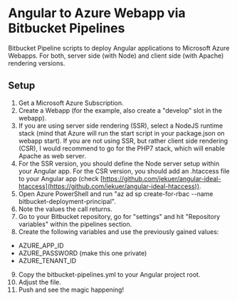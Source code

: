 
# Angular to Azure Webapp via Bitbucket Pipelines
Bitbucket Pipeline scripts to deploy Angular applications to Microsoft Azure Webapps.
For both, server side (with Node) and client side (with Apache) rendering versions.

  

## Setup

 1. Get a Microsoft Azure Subscription. 
 2. Create a Webapp (for the example, also create a "develop" slot in the webapp). 
 3. If you are using server side rendering (SSR), select a NodeJS runtime stack (mind that Azure will run the start script in your package.json on webapp start). If you are not using SSR, but rather client side rendering (CSR), I would recommend to go for the PHP7 stack, which will enable Apache as web server. 
 4. For the SSR version, you should define the Node server setup within your Angular app. For the CSR version, you should add an .htaccess file to your Angular app (check [https://github.com/jekuer/angular-ideal-htaccess](https://github.com/jekuer/angular-ideal-htaccess)). 
 5. Open Azure PowerShell and run "az ad sp create-for-rbac --name bitbucket-deployment-principal". 
 6. Note the values the call returns.
 7. Go to your Bitbucket repository, go for "settings" and hit "Repository variables" within the pipelines section.
 8. Create the following variables and use the previously gained values:
 * AZURE_APP_ID
 * AZURE_PASSWORD (make this one private)
 * AZURE_TENANT_ID
 9. Copy the bitbucket-pipelines.yml to your Angular project root.
 10. Adjust the file. 
 11. Push and see the magic happening!
